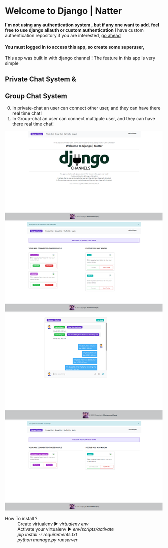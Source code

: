 # Welcome to Django | Natter
**I'm not using any authentication system , but if any one want to add. feel free to use django allauth or custom authentication**
I have custom authentication repository.if you are interested, [go ahead](https://github.com/mohammadfayaj/Django-authentication)
#### You must logged in to access this app, so create some superuser, 

This app was built in with django channel !
The feature in this app is very simple
## Private Chat System & 
## Group Chat System
0. In private-chat an user can connect other user, and they can have there real time chat!
1. In Group-chat an user can connect multipule user, and they can have there real time chat!

![Optional Text](https://github.com/mohammadfayaj/Django-Natter/blob/main/Django_natter_img/Screenshot%20(50).png)
![Optional Text](https://github.com/mohammadfayaj/Django-Natter/blob/main/Django_natter_img/Screenshot%20(51).png)
![Optional Text](https://github.com/mohammadfayaj/Django-Natter/blob/main/Django_natter_img/Screenshot%20(53).png)
![Optional Text](https://github.com/mohammadfayaj/Django-Natter/blob/main/Django_natter_img/Screenshot%20(52).png)


<dl>
  <dt>How To install ?</dt>
  <dd>Create virtualenv  ▶️ <em> virtualenv env</em></dd>
  <dd>Activate your virtualenv ▶️ <em>env/scripts/activate</em></dd>
  <dd><em>pip install -r requirements.txt</em></dd>
  <dd><em>python manage.py runserver</em></dd>
</dl
